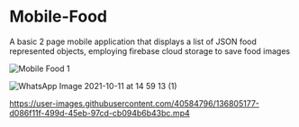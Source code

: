 # Mobile-Food
A basic 2 page mobile application that displays a list of JSON food represented objects, employing firebase cloud storage to save food images

![Mobile Food 1](https://user-images.githubusercontent.com/40584796/136804572-c325c366-5e80-4d2d-9bbd-5ea461387e0b.jpeg)

![WhatsApp Image 2021-10-11 at 14 59 13 (1)](https://user-images.githubusercontent.com/40584796/136804767-be7bb65b-5f19-4250-82e7-a580ddaaf379.jpeg)

https://user-images.githubusercontent.com/40584796/136805177-d086f11f-499d-45eb-97cd-cb094b6b43bc.mp4



